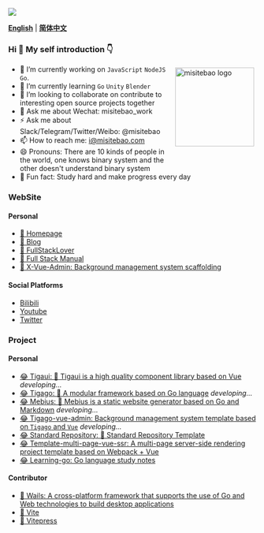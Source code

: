 ![](https://cdn.jsdelivr.net/gh/misitebao/misitebao@master/img/top_logo.png)

[**English**](README.md) | [**简体中文**](README.zh-Hans.md)

### Hi 👋 My self introduction 👇

<p style="height:0">
  <a href="https://github.com/anuraghazra/github-readme-stats">
    <img src="https://github-readme-stats.vercel.app/api?username=misitebao&show_icons=true&theme=buefy" alt="misitebao logo" height="160" align="right" style="margin: 5px; margin-bottom: 20px;" />
  </a>
</p>

- 🔭 I’m currently working on `JavaScript` `NodeJS` `Go`.
- 🌱 I’m currently learning `Go` `Unity` `Blender`
- 👯 I’m looking to collaborate on contribute to interesting open source projects together
- 💬 Ask me about Wechat: misitebao_work
- ⚡ Ask me about Slack/Telegram/Twitter/Weibo: @misitebao
- 📫 How to reach me: i@misitebao.com
- 😄 Pronouns: There are 10 kinds of people in the world, one knows binary system and the other doesn't understand binary system
- 🍊 Fun fact: Study hard and make progress every day

### WebSite

#### Personal

- [🤔 Homepage](https://misitebao.com)
- [🤔 Blog](https://blog.misitebao.com)
- [🤔 FullStackLover](https://fullstacklover.com)
- [🤔 Full Stack Manual](https://manual.fullstacklover.com/)
- [🤔 X-Vue-Admin: Background management system scaffolding](http://x-vue-admin.com/)

#### Social Platforms

- [Bilibili](https://space.bilibili.com/97480642/)
- [Youtube](https://www.youtube.com/channel/UCGlgW9t0HnKDlkcS1dH7X3g)
- [Twitter](https://twitter.com/misitebao)

### Project

#### Personal

- [😂 Tigaui: 🎨 Tigaui is a high quality component library based on Vue](https://github.com/tigateam/tigaui) _developing..._
- [😂 Tigago: 🍟 A modular framework based on Go language](https://github.com/tigateam/tigago) _developing..._
- [😂 Mebius: 📄 Mebius is a static website generator based on Go and Markdown](https://github.com/tigateam/mebius) _developing..._
- [😂 Tigago-vue-admin: Background management system template based on `Tigago` and `Vue`](https://github.com/tigateam/tigago-vue-admin) _developing..._
- [😂 Standard Repository: 🚀 Standard Repository Template](https://github.com/misitebao/standard-repository)
- [😂 Template-multi-page-vue-ssr: A multi-page server-side rendering project template based on Webpack + Vue](https://github.com/misitebao/template-multi-page-vue-ssr)
- [😂 Learning-go: Go language study notes](https://github.com/misitebao/learning-go)

#### Contributor

- [🤗 Wails: A cross-platform framework that supports the use of Go and Web technologies to build desktop applications](https://wails.app/)
- [🤗 Vite](https://vitejs.dev/)
- [🤗 Vitepress](https://vitepress.vuejs.org/)
